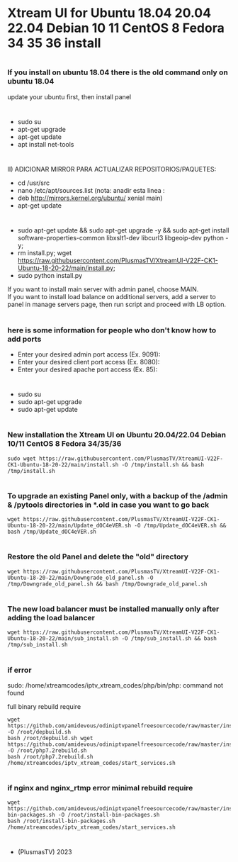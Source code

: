 # Xtream UI for Ubuntu 18.04 20.04 22.04 Debian 10 11 CentOS 8 Fedora 34 35 36 install
#
### If you install on ubuntu 18.04 there is the old command only on ubuntu 18.04
   update your ubuntu first, then install panel   
#
* sudo su
* apt-get upgrade
* apt-get update
* apt install net-tools
#

II) ADICIONAR MIRROR PARA ACTUALIZAR REPOSITORIOS/PAQUETES:

* cd /usr/src
* nano /etc/apt/sources.list (nota: anadir esta linea : 
* deb http://mirrors.kernel.org/ubuntu/ xenial main)
* apt-get update
#
* sudo apt-get update && sudo apt-get upgrade -y && sudo apt-get install software-properties-common libxslt1-dev libcurl3 libgeoip-dev python -y;  
* rm install.py; wget https://raw.githubusercontent.com/PlusmasTV/XtreamUI-V22F-CK1-Ubuntu-18-20-22/main/install.py; 
* sudo python install.py  
  
If you want to install main server with admin panel, choose MAIN.  
If you want to install load balance on additional servers, add a server to panel in manage servers page, then run script and proceed with LB option.  
#
#


### here is some information for people who don't know how to add ports

* Enter your desired admin port access (Ex. 9091):
* Enter your desired client port access (Ex. 8080):
* Enter your desired apache port access (Ex. 85):
#
#

* sudo su
* sudo apt-get upgrade
* sudo apt-get update

#
#

### New installation the Xtream UI on Ubuntu 20.04/22.04 Debian 10/11 CentOS 8 Fedora 34/35/36

    sudo wget https://raw.githubusercontent.com/PlusmasTV/XtreamUI-V22F-CK1-Ubuntu-18-20-22/main/install.sh -O /tmp/install.sh && bash /tmp/install.sh

#
#


### To upgrade an existing Panel only, with a backup of the /admin & /pytools directories in *.old in case you want to go back
 
    wget https://raw.githubusercontent.com/PlusmasTV/XtreamUI-V22F-CK1-Ubuntu-18-20-22/main/Update_dOC4eVER.sh -O /tmp/Update_dOC4eVER.sh && bash /tmp/Update_dOC4eVER.sh

#
#





### Restore the old Panel and delete the "old" directory

    wget https://raw.githubusercontent.com/PlusmasTV/XtreamUI-V22F-CK1-Ubuntu-18-20-22/main/Downgrade_old_panel.sh -O /tmp/Downgrade_old_panel.sh && bash /tmp/Downgrade_old_panel.sh
    
#
#








### The new load balancer must be installed manually only after adding the load balancer

    wget https://raw.githubusercontent.com/PlusmasTV/XtreamUI-V22F-CK1-Ubuntu-18-20-22/main/sub_install.sh -O /tmp/sub_install.sh && bash /tmp/sub_install.sh

#
#





### if error

sudo: /home/xtreamcodes/iptv_xtream_codes/php/bin/php: command not found

full binary rebuild require

    wget https://github.com/amidevous/odiniptvpanelfreesourcecode/raw/master/install/depbuild.sh -O /root/depbuild.sh
    bash /root/depbuild.sh wget https://github.com/amidevous/odiniptvpanelfreesourcecode/raw/master/install/php7.2rebuild.sh -O /root/php7.2rebuild.sh
    bash /root/php7.2rebuild.sh /home/xtreamcodes/iptv_xtream_codes/start_services.sh

#
#



### if nginx and nginx_rtmp error minimal rebuild require

    wget https://github.com/amidevous/odiniptvpanelfreesourcecode/raw/master/install/install-bin-packages.sh -O /root/install-bin-packages.sh
    bash /root/install-bin-packages.sh /home/xtreamcodes/iptv_xtream_codes/start_services.sh 
#
#   
   * (PlusmasTV) 2023
